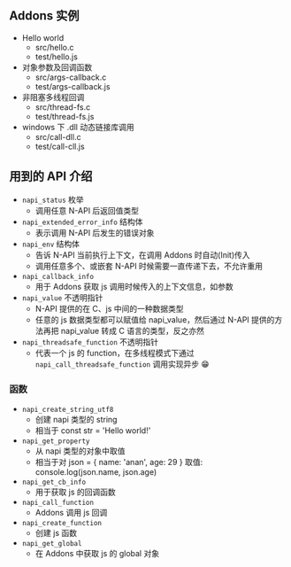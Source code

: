 ## Addons 实例
- Hello world
  * src/hello.c
  * test/hello.js
- 对象参数及回调函数
  * src/args-callback.c
  * test/args-callback.js
- 非阻塞多线程回调
  * src/thread-fs.c
  * test/thread-fs.js
- windows 下 .dll 动态链接库调用
  * src/call-dll.c
  * test/call-cll.js

## 用到的 API 介绍

- `napi_status` 枚举
  * 调用任意 N-API 后返回值类型
- `napi_extended_error_info` 结构体
  * 表示调用 N-API 后发生的错误对象
- `napi_env` 结构体
  * 告诉 N-API 当前执行上下文，在调用 Addons 时自动(Init)传入
  * 调用任意多个、或嵌套 N-API 时候需要一直传递下去，不允许重用
- `napi_callback_info` 
  * 用于 Addons 获取 js 调用时候传入的上下文信息，如参数
- `napi_value` 不透明指针
  * N-API 提供的在 C、js 中间的一种数据类型
  * 任意的 js 数据类型都可以赋值给 napi_value，然后通过 N-API 提供的方法再把 napi_value 转成 C 语言的类型，反之亦然
- `napi_threadsafe_function` 不透明指针
  * 代表一个 js 的 function，在多线程模式下通过 `napi_call_threadsafe_function` 调用实现异步 😁


### 函数
- `napi_create_string_utf8`
  * 创建 napi 类型的 string
  * 相当于 const str = 'Hello world!'
- `napi_get_property`
  * 从 napi 类型的对象中取值
  * 相当于对 json = { name: 'anan', age: 29 } 取值: console.log(json.name, json.age)
- `napi_get_cb_info`
  * 用于获取 js 的回调函数
- `napi_call_function`
  * Addons 调用 js 回调
- `napi_create_function`
  * 创建 js 函数
- `napi_get_global`
  * 在 Addons 中获取 js 的 global 对象
